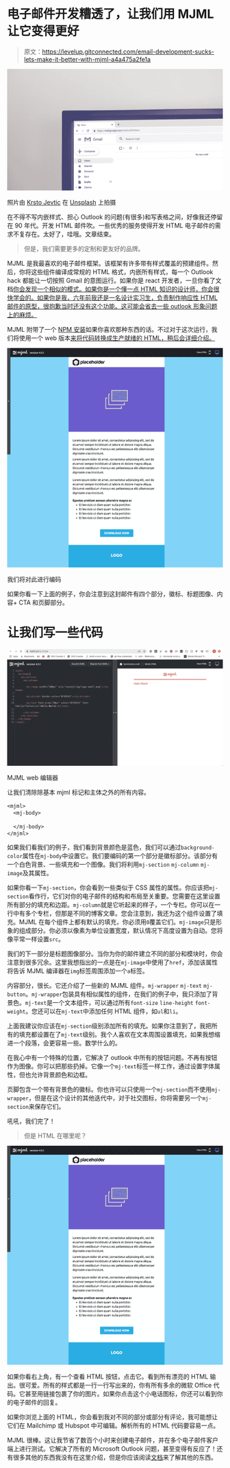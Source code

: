 # 电子邮件开发糟透了，让我们用 MJML 让它变得更好

> 原文：<https://levelup.gitconnected.com/email-development-sucks-lets-make-it-better-with-mjml-a4a475a2fe1a>

![](img/f5740f63a5fc0b3d55845dcbd608ad17.png)

照片由 [Krsto Jevtic](https://unsplash.com/@krstoj?utm_source=medium&utm_medium=referral) 在 [Unsplash](https://unsplash.com?utm_source=medium&utm_medium=referral) 上拍摄

在不得不写内嵌样式、担心 Outlook 的问题(有很多)和写表格之间，好像我还停留在 90 年代。开发 HTML 邮件吹。一些优秀的服务使得开发 HTML 电子邮件的需求不复存在。太好了，哇哦。文章结束。

> 但是，我们需要更多的定制和更友好的品牌。

MJML 是我最喜欢的电子邮件框架。该框架有许多带有样式覆盖的预建组件。然后，你将这些组件编译成常规的 HTML 格式，内嵌所有样式，每一个 Outlook hack 都能让一切按照 Gmail 的意图运行。如果你是 react 开发者，一旦你看了文档[你会发现一个相似的模式。如果你是一个懂一点 HTML 知识的设计师，你会很快学会的。如果你是我，六年前我还是一名设计实习生，负责制作响应性 HTML 邮件的原型，很抱歉当时还没有这个功能。这可能会省去一些 outlook 形象问题上的麻烦。](https://mjml.io/documentation/)

MJML 附带了一个 [NPM 安装](https://github.com/mjmlio/mjml#installation)如果你喜欢那种东西的话。不过对于这次运行，我们将使用一个 web 版本[来将代码转换成生产就绪的 HTML，稍后会详细介绍。](https://mjml.io/try-it-live)

![](img/18e37429e21418292e35bf769f1940fe.png)

我们将对此进行编码

如果你看一下上面的例子，你会注意到这封邮件有四个部分，徽标、标题图像、内容+ CTA 和页脚部分。

# 让我们写一些代码

![](img/733321be7a39674f9135304ad617d9ca.png)

MJML web 编辑器

让我们清除除基本 mjml 标记和主体之外的所有内容。

```
<mjml>
  <mj-body>

  </mj-body>
</mjml>
```

如果我们看我们的例子，我们看到背景颜色是蓝色，我们可以通过`background-color`属性在`mj-body`中设置它。我们要编码的第一个部分是徽标部分。该部分有一个白色背景、一些填充和一个图像。我们将利用`mj-section` `mj-column` `mj-image`及其属性。

如果你看一下`mj-section`，你会看到一些类似于 CSS 属性的属性。你应该把`mj-section`看作行，它们对你的电子邮件的结构和布局至关重要。您需要在这里设置所有部分的填充和边距。`mj-column`就是它听起来的样子，一个专栏。你可以在一行中有多个专栏，但那是不同的博客文章。您会注意到，我还为这个组件设置了填充。MJML 在每个组件上都有默认的填充，你必须用`0`覆盖它们。`mj-image`只是形象的组成部分。你必须以像素为单位设置宽度，默认情况下高度设置为自动。您将像平常一样设置`src`。

我们的下一部分是标题图像部分。当你为你的邮件建立不同的部分和模块时，你会注意到很多冗余。这里我想指出的一点是在`mj-image`中使用了`href`，添加该属性将告诉 MJML 编译器在`img`标签周围添加一个`a`标签。

内容部分，很长。它还介绍了一些新的 MJML 组件。`mj-wrapper` `mj-text` `mj-button`。`mj-wrapper`包装具有相似属性的组件，在我们的例子中，我只添加了背景色。`mj-text`是一个文本组件，可以通过所有`font-size` `line-height` `font-weight`。您还可以在`mj-text`中添加任何 HTML 组件，如`ul`和`li`。

上面我建议你应该在`mj-section`级别添加所有的填充。如果你注意到了，我把所有的填充都设置在了`mj-text`级别。我个人喜欢在文本周围设置填充，如果我想缩进一个段落，会更容易一些。数学什么的。

在我心中有一个特殊的位置，它解决了 outlook 中所有的按钮问题。不再有按钮作为图像。你可以把那些扔掉。它像一个`mj-text`标签一样工作，通过设置字体属性，但也允许背景颜色和边框。

页脚包含一个带有背景色的徽标。你也许可以只使用一个`mj-section`而不使用`mj-wrapper`，但是在这个设计的其他迭代中，对于社交图标，你将需要另一个`mj-section`来保存它们。

吼吼，我们完了！

> 但是 HTML 在哪里呢？

![](img/18e37429e21418292e35bf769f1940fe.png)

如果你看右上角，有一个查看 HTML 按钮，点击它。看到所有漂亮的 HTML 输出。很可爱。所有的样式都是一行一行写出来的，你有所有多余的微软 Office 代码。它甚至用链接包裹了你的图片。如果你点击这个小电话图标，你还可以看到你的电子邮件的回复。

如果你浏览上面的 HTML，你会看到我对不同的部分或部分有评论，我可能想让它们在 Mailchimp 或 Hubspot 中可编辑。解析所有的 HTML 代码要容易一点。

MJML 很棒。这让我节省了数百个小时来创建电子邮件，并在多个电子邮件客户端上进行测试。它解决了所有的 Microsoft Outlook 问题，甚至变得有反应了！还有很多其他的东西我没有在这里介绍，但是你应该阅读[文档](https://mjml.io/documentation/#getting-started)来了解其他的东西。